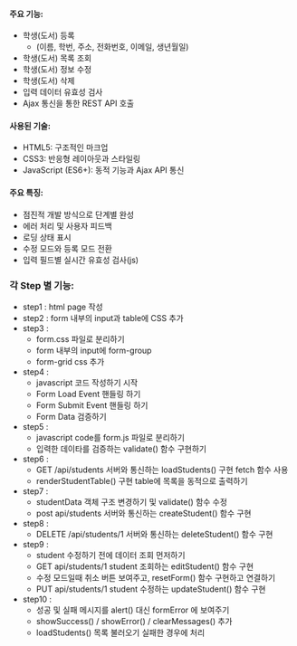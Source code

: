 #### 주요 기능:
* 학생(도서) 등록 
    - (이름, 학번, 주소, 전화번호, 이메일, 생년월일)
* 학생(도서) 목록 조회
* 학생(도서) 정보 수정
* 학생(도서) 삭제
* 입력 데이터 유효성 검사
* Ajax 통신을 통한 REST API 호출

#### 사용된 기술:
* HTML5: 구조적인 마크업
* CSS3: 반응형 레이아웃과 스타일링
* JavaScript (ES6+): 동적 기능과 Ajax API 통신

#### 주요 특징:
* 점진적 개발 방식으로 단계별 완성
* 에러 처리 및 사용자 피드백
* 로딩 상태 표시
* 수정 모드와 등록 모드 전환
* 입력 필드별 실시간 유효성 검사(js)

### 각 Step 별 기능:
* step1 : html page 작성
* step2 : form 내부의 input과 table에 CSS 추가
* step3 : 
    - form.css 파일로 분리하기
    - form 내부의 input에 form-group
    - form-grid css 추가
* step4 : 
    - javascript 코드 작성하기 시작 
    - Form Load Event 핸들링 하기
    - Form Submit Event 핸들링 하기
    - Form Data 검증하기
* step5 :
    - javascript code를 form.js 파일로 분리하기 
    - 입력한 데이타를 검증하는 validate() 함수 구현하기
* step6 :
    - GET /api/students 서버와 통신하는 loadStudents() 구현 fetch 함수 사용
    - renderStudentTable() 구현 table에 목록을 동적으로 출력하기
* step7 : 
    - studentData 객체 구조 변경하기 및 validate() 함수 수정
    - post api/students 서버와 통신하는 createStudent() 함수 구현
* step8 :
    - DELETE /api/students/1 서버와 통신하는 deleteStudent() 함수 구현
* step9 :
    - student 수정하기 전에 데이터 조회 먼저하기
    - GET api/students/1 student 조회하는 editStudent() 함수 구현
    - 수정 모드일때 취소 버튼 보여주고, resetForm() 함수 구현하고 연결하기 
    - PUT api/students/1 student 수정하는 updateStudent() 함수 구현
* step10 : 
    - 성공 및 실패 메시지를 alert() 대신 formError <span> 에 보여주기
    - showSuccess() / showError() / clearMessages() 추가
    - loadStudents() 목록 불러오기 실패한 경우에 처리 